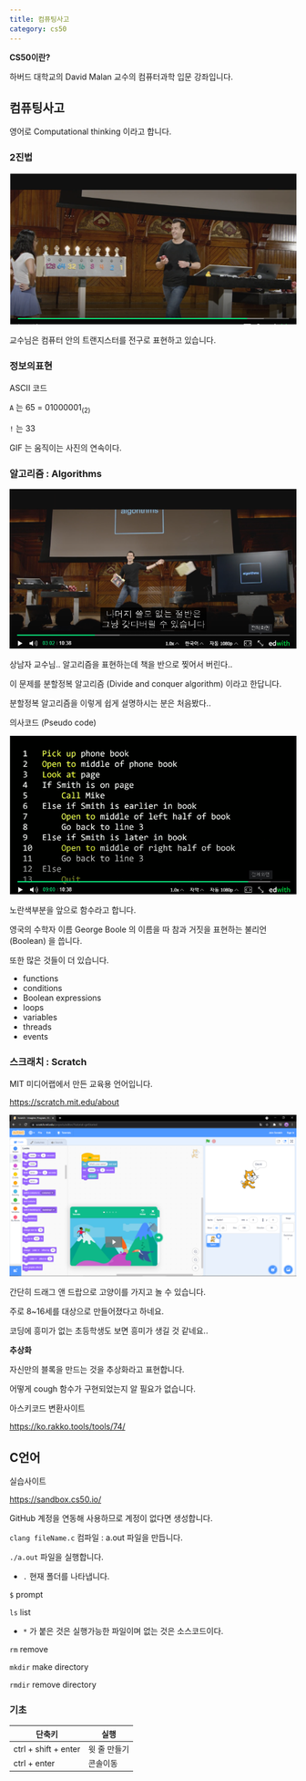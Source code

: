 ```yaml
---
title: 컴퓨팅사고
category: cs50
---
```


**CS50이란?**

하버드 대학교의 David Malan 교수의 컴퓨터과학 입문 강좌입니다.

## 컴퓨팅사고 

영어로 Computational thinking 이라고 합니다.

### 2진법

![image-20210615104334305](../../assets/images/image-20210615104334305.png)

교수님은 컴퓨터 안의 트랜지스터를 전구로 표현하고 있습니다.

### 정보의표현

ASCII 코드

`A` 는 65 = 01000001<sub>(2)

`!` 는 33

GIF 는 움직이는 사진의 연속이다.

### 알고리즘 : Algorithms 

![image-20210615110540533](../../assets/images/image-20210615110540533.png)

상남자 교수님.. 알고리즘을 표현하는데 책을 반으로 찢어서 버린다..

이 문제를 분할정복 알고리즘 (Divide and conquer algorithm) 이라고 한답니다.

분할정복 알고리즘을 이렇게 쉽게 설명하시는 분은 처음봤다..

의사코드 (Pseudo code)

![image-20210615111920038](../../assets/images/image-20210615111920038.png)

노란색부분을 앞으로 함수라고 합니다.

영국의 수학자 이름 George Boole 의 이름을 따 참과 거짓을 표현하는 불리언 (Boolean) 을 씁니다.

또한 많은 것들이 더 있습니다.

- functions
- conditions
- Boolean expressions
- loops
- variables
- threads
- events

### 스크래치 : Scratch

MIT 미디어랩에서 만든 교육용 언어입니다.

<https://scratch.mit.edu/about>

![image-20210615113301942](../../assets/images/image-20210615113301942.png)

간단히 드래그 앤 드랍으로 고양이를 가지고 놀 수 있습니다.

주로 8~16세를 대상으로 만들어졌다고 하네요.

코딩에 흥미가 없는 초등학생도 보면 흥미가 생길 것 같네요..

**추상화**

자신만의 블록을 만드는 것을 추상화라고 표현합니다.

어떻게 cough 함수가 구현되었는지 알 필요가 없습니다.

아스키코드 변환사이트

<https://ko.rakko.tools/tools/74/>

## C언어

실습사이트

<https://sandbox.cs50.io/>

GitHub 계정을 연동해 사용하므로 계정이 없다면 생성합니다.

`clang fileName.c` 컴파일 :  a.out 파일을 만듭니다.

`./a.out` 파일을 실행합니다. 

- `.` 현재 폴더를 나타냅니다.

`$` prompt

`ls` list

- `*` 가 붙은 것은 실행가능한 파일이며 없는 것은 소스코드이다.

`rm` remove

`mkdir` make directory

`rmdir` remove directory

### 기초

| 단축키               | 실행         |
| -------------------- | ------------ |
| ctrl + shift + enter | 윗 줄 만들기 |
| ctrl + enter         | 콘솔이동     |

